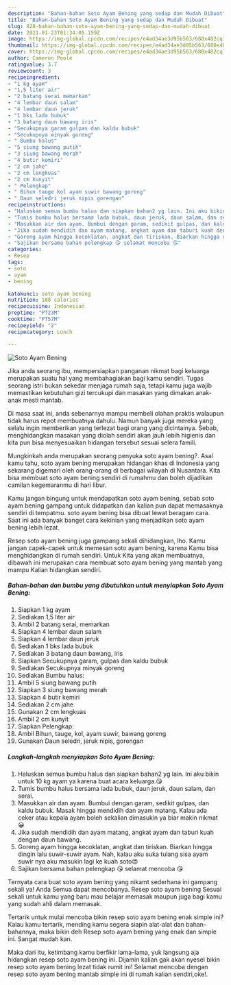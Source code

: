```yaml
---
description: "Bahan-bahan Soto Ayam Bening yang sedap dan Mudah Dibuat"
title: "Bahan-bahan Soto Ayam Bening yang sedap dan Mudah Dibuat"
slug: 828-bahan-bahan-soto-ayam-bening-yang-sedap-dan-mudah-dibuat
date: 2021-01-23T01:34:05.159Z
image: https://img-global.cpcdn.com/recipes/e4ad34ae3d95b563/680x482cq70/soto-ayam-bening-foto-resep-utama.jpg
thumbnail: https://img-global.cpcdn.com/recipes/e4ad34ae3d95b563/680x482cq70/soto-ayam-bening-foto-resep-utama.jpg
cover: https://img-global.cpcdn.com/recipes/e4ad34ae3d95b563/680x482cq70/soto-ayam-bening-foto-resep-utama.jpg
author: Cameron Poole
ratingvalue: 3.7
reviewcount: 3
recipeingredient:
- "1 kg ayam"
- "1,5 liter air"
- "2 batang serai memarkan"
- "4 lembar daun salam"
- "4 lembar daun jeruk"
- "1 bks lada bubuk"
- "3 batang daun bawang iris"
- "Secukupnya garam gulpas dan kaldu bubuk"
- "Secukupnya minyak goreng"
- " Bumbu halus"
- "5 siung bawang putih"
- "3 siung bawang merah"
- "4 butir kemiri"
- "2 cm jahe"
- "2 cm lengkuas"
- "2 cm kunyit"
- " Pelengkap"
- " Bihun tauge kol ayam suwir bawang goreng"
- " Daun seledri jeruk nipis gorengan"
recipeinstructions:
- "Haluskan semua bumbu halus dan siapkan bahan2 yg lain. Ini aku bikin untuk 10 kg ayam ya karena buat acara keluarga.😘"
- "Tumis bumbu halus bersama lada bubuk, daun jeruk, daun salam, dan serai."
- "Masukkan air dan ayam. Bumbui dengan garam, sedikit gulpas, dan kaldu bubuk. Masak hingga mendidih dan ayam matang. Kalau ada ceker atau kepala ayam boleh sekalian dimasukin ya biar makin nikmat😀"
- "Jika sudah mendidih dan ayam matang, angkat ayam dan taburi kuah dengan daun bawang."
- "Goreng ayam hingga kecoklatan, angkat dan tiriskan. Biarkan hingga dingin lalu suwir-suwir ayam. Nah, kalau aku suka tulang sisa ayam suwir nya aku masukin lagi ke kuah soto😍"
- "Sajikan bersama bahan pelengkap 😘 selamat mencoba 😘"
categories:
- Resep
tags:
- soto
- ayam
- bening

katakunci: soto ayam bening 
nutrition: 188 calories
recipecuisine: Indonesian
preptime: "PT23M"
cooktime: "PT57M"
recipeyield: "2"
recipecategory: Lunch

---
```



![Soto Ayam Bening](https://img-global.cpcdn.com/recipes/e4ad34ae3d95b563/680x482cq70/soto-ayam-bening-foto-resep-utama.jpg)

Jika anda seorang ibu, mempersiapkan panganan nikmat bagi keluarga merupakan suatu hal yang membahagiakan bagi kamu sendiri. Tugas seorang istri bukan sekedar menjaga rumah saja, tetapi kamu juga wajib memastikan kebutuhan gizi tercukupi dan masakan yang dimakan anak-anak mesti mantab.

Di masa  saat ini, anda sebenarnya mampu membeli olahan praktis walaupun tidak harus repot membuatnya dahulu. Namun banyak juga mereka yang selalu ingin memberikan yang terlezat bagi orang yang dicintainya. Sebab, menghidangkan masakan yang diolah sendiri akan jauh lebih higienis dan kita pun bisa menyesuaikan hidangan tersebut sesuai selera famili. 



Mungkinkah anda merupakan seorang penyuka soto ayam bening?. Asal kamu tahu, soto ayam bening merupakan hidangan khas di Indonesia yang sekarang digemari oleh orang-orang di berbagai wilayah di Nusantara. Kita bisa membuat soto ayam bening sendiri di rumahmu dan boleh dijadikan camilan kegemaranmu di hari libur.

Kamu jangan bingung untuk mendapatkan soto ayam bening, sebab soto ayam bening gampang untuk didapatkan dan kalian pun dapat memasaknya sendiri di tempatmu. soto ayam bening bisa dibuat lewat beragam cara. Saat ini ada banyak banget cara kekinian yang menjadikan soto ayam bening lebih lezat.

Resep soto ayam bening juga gampang sekali dihidangkan, lho. Kamu jangan capek-capek untuk memesan soto ayam bening, karena Kamu bisa menghidangkan di rumah sendiri. Untuk Kita yang akan membuatnya, dibawah ini merupakan cara membuat soto ayam bening yang mantab yang mampu Kalian hidangkan sendiri.

<!--inarticleads1-->

##### Bahan-bahan dan bumbu yang dibutuhkan untuk menyiapkan Soto Ayam Bening:

1. Siapkan 1 kg ayam
1. Sediakan 1,5 liter air
1. Ambil 2 batang serai, memarkan
1. Siapkan 4 lembar daun salam
1. Siapkan 4 lembar daun jeruk
1. Sediakan 1 bks lada bubuk
1. Sediakan 3 batang daun bawang, iris
1. Siapkan Secukupnya garam, gulpas dan kaldu bubuk
1. Sediakan Secukupnya minyak goreng
1. Sediakan  Bumbu halus:
1. Ambil 5 siung bawang putih
1. Siapkan 3 siung bawang merah
1. Siapkan 4 butir kemiri
1. Sediakan 2 cm jahe
1. Gunakan 2 cm lengkuas
1. Ambil 2 cm kunyit
1. Siapkan  Pelengkap:
1. Ambil  Bihun, tauge, kol, ayam suwir, bawang goreng
1. Gunakan  Daun seledri, jeruk nipis, gorengan




<!--inarticleads2-->

##### Langkah-langkah menyiapkan Soto Ayam Bening:

1. Haluskan semua bumbu halus dan siapkan bahan2 yg lain. Ini aku bikin untuk 10 kg ayam ya karena buat acara keluarga.😘
1. Tumis bumbu halus bersama lada bubuk, daun jeruk, daun salam, dan serai.
1. Masukkan air dan ayam. Bumbui dengan garam, sedikit gulpas, dan kaldu bubuk. Masak hingga mendidih dan ayam matang. Kalau ada ceker atau kepala ayam boleh sekalian dimasukin ya biar makin nikmat😀
1. Jika sudah mendidih dan ayam matang, angkat ayam dan taburi kuah dengan daun bawang.
1. Goreng ayam hingga kecoklatan, angkat dan tiriskan. Biarkan hingga dingin lalu suwir-suwir ayam. Nah, kalau aku suka tulang sisa ayam suwir nya aku masukin lagi ke kuah soto😍
1. Sajikan bersama bahan pelengkap 😘 selamat mencoba 😘




Ternyata cara buat soto ayam bening yang nikamt sederhana ini gampang sekali ya! Anda Semua dapat mencobanya. Resep soto ayam bening Sesuai sekali untuk kamu yang baru mau belajar memasak maupun juga bagi kamu yang sudah ahli dalam memasak.

Tertarik untuk mulai mencoba bikin resep soto ayam bening enak simple ini? Kalau kamu tertarik, mending kamu segera siapin alat-alat dan bahan-bahannya, maka bikin deh Resep soto ayam bening yang enak dan simple ini. Sangat mudah kan. 

Maka dari itu, ketimbang kamu berfikir lama-lama, yuk langsung aja hidangkan resep soto ayam bening ini. Dijamin kalian gak akan nyesel bikin resep soto ayam bening lezat tidak rumit ini! Selamat mencoba dengan resep soto ayam bening mantab simple ini di rumah kalian sendiri,oke!.

